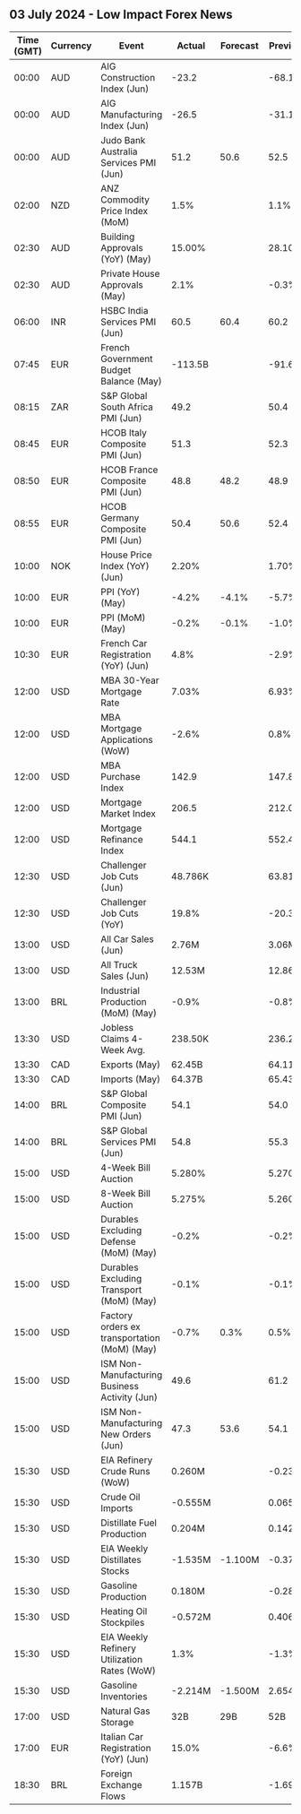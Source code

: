 ## 03 July 2024 - Low Impact Forex News

| Time (GMT) | Currency | Event | Actual | Forecast | Previous |
|------|----------|-------|--------|----------|----------|
| 00:00 | AUD | AIG Construction Index (Jun) | -23.2 |  | -68.1 |
| 00:00 | AUD | AIG Manufacturing Index (Jun) | -26.5 |  | -31.1 |
| 00:00 | AUD | Judo Bank Australia Services PMI (Jun) | 51.2 | 50.6 | 52.5 |
| 02:00 | NZD | ANZ Commodity Price Index (MoM) | 1.5% |  | 1.1% |
| 02:30 | AUD | Building Approvals (YoY) (May) | 15.00% |  | 28.10% |
| 02:30 | AUD | Private House Approvals (May) | 2.1% |  | -0.3% |
| 06:00 | INR | HSBC India Services PMI (Jun) | 60.5 | 60.4 | 60.2 |
| 07:45 | EUR | French Government Budget Balance (May) | -113.5B |  | -91.6B |
| 08:15 | ZAR | S&P Global South Africa PMI (Jun) | 49.2 |  | 50.4 |
| 08:45 | EUR | HCOB Italy Composite PMI (Jun) | 51.3 |  | 52.3 |
| 08:50 | EUR | HCOB France Composite PMI (Jun) | 48.8 | 48.2 | 48.9 |
| 08:55 | EUR | HCOB Germany Composite PMI (Jun) | 50.4 | 50.6 | 52.4 |
| 10:00 | NOK | House Price Index (YoY) (Jun) | 2.20% |  | 1.70% |
| 10:00 | EUR | PPI (YoY) (May) | -4.2% | -4.1% | -5.7% |
| 10:00 | EUR | PPI (MoM) (May) | -0.2% | -0.1% | -1.0% |
| 10:30 | EUR | French Car Registration (YoY) (Jun) | 4.8% |  | -2.9% |
| 12:00 | USD | MBA 30-Year Mortgage Rate | 7.03% |  | 6.93% |
| 12:00 | USD | MBA Mortgage Applications (WoW) | -2.6% |  | 0.8% |
| 12:00 | USD | MBA Purchase Index | 142.9 |  | 147.8 |
| 12:00 | USD | Mortgage Market Index | 206.5 |  | 212.0 |
| 12:00 | USD | Mortgage Refinance Index | 544.1 |  | 552.4 |
| 12:30 | USD | Challenger Job Cuts (Jun) | 48.786K |  | 63.816K |
| 12:30 | USD | Challenger Job Cuts (YoY) | 19.8% |  | -20.3% |
| 13:00 | USD | All Car Sales (Jun) | 2.76M |  | 3.06M |
| 13:00 | USD | All Truck Sales (Jun) | 12.53M |  | 12.86M |
| 13:00 | BRL | Industrial Production (MoM) (May) | -0.9% |  | -0.8% |
| 13:30 | USD | Jobless Claims 4-Week Avg. | 238.50K |  | 236.25K |
| 13:30 | CAD | Exports (May) | 62.45B |  | 64.11B |
| 13:30 | CAD | Imports (May) | 64.37B |  | 65.43B |
| 14:00 | BRL | S&P Global Composite PMI (Jun) | 54.1 |  | 54.0 |
| 14:00 | BRL | S&P Global Services PMI (Jun) | 54.8 |  | 55.3 |
| 15:00 | USD | 4-Week Bill Auction | 5.280% |  | 5.270% |
| 15:00 | USD | 8-Week Bill Auction | 5.275% |  | 5.260% |
| 15:00 | USD | Durables Excluding Defense (MoM) (May) | -0.2% |  | -0.2% |
| 15:00 | USD | Durables Excluding Transport (MoM) (May) | -0.1% |  | -0.1% |
| 15:00 | USD | Factory orders ex transportation (MoM) (May) | -0.7% | 0.3% | 0.5% |
| 15:00 | USD | ISM Non-Manufacturing Business Activity (Jun) | 49.6 |  | 61.2 |
| 15:00 | USD | ISM Non-Manufacturing New Orders (Jun) | 47.3 | 53.6 | 54.1 |
| 15:30 | USD | EIA Refinery Crude Runs (WoW) | 0.260M |  | -0.233M |
| 15:30 | USD | Crude Oil Imports | -0.555M |  | 0.065M |
| 15:30 | USD | Distillate Fuel Production | 0.204M |  | 0.142M |
| 15:30 | USD | EIA Weekly Distillates Stocks | -1.535M | -1.100M | -0.377M |
| 15:30 | USD | Gasoline Production | 0.180M |  | -0.289M |
| 15:30 | USD | Heating Oil Stockpiles | -0.572M |  | 0.406M |
| 15:30 | USD | EIA Weekly Refinery Utilization Rates (WoW) | 1.3% |  | -1.3% |
| 15:30 | USD | Gasoline Inventories | -2.214M | -1.500M | 2.654M |
| 17:00 | USD | Natural Gas Storage | 32B | 29B | 52B |
| 17:00 | EUR | Italian Car Registration (YoY) (Jun) | 15.0% |  | -6.6% |
| 18:30 | BRL | Foreign Exchange Flows | 1.157B |  | -1.699B |
